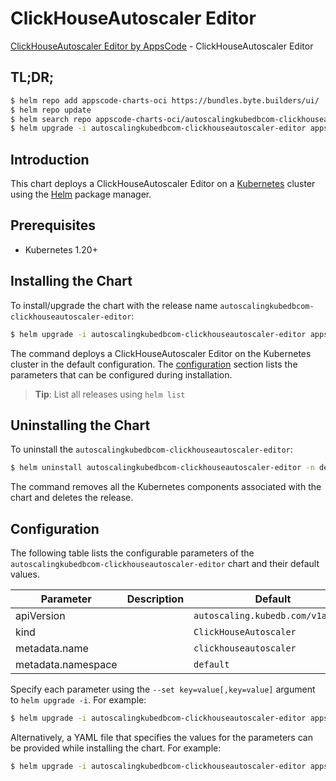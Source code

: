 # ClickHouseAutoscaler Editor

[ClickHouseAutoscaler Editor by AppsCode](https://appscode.com) - ClickHouseAutoscaler Editor

## TL;DR;

```bash
$ helm repo add appscode-charts-oci https://bundles.byte.builders/ui/
$ helm repo update
$ helm search repo appscode-charts-oci/autoscalingkubedbcom-clickhouseautoscaler-editor --version=v0.5.0
$ helm upgrade -i autoscalingkubedbcom-clickhouseautoscaler-editor appscode-charts-oci/autoscalingkubedbcom-clickhouseautoscaler-editor -n default --create-namespace --version=v0.5.0
```

## Introduction

This chart deploys a ClickHouseAutoscaler Editor on a [Kubernetes](http://kubernetes.io) cluster using the [Helm](https://helm.sh) package manager.

## Prerequisites

- Kubernetes 1.20+

## Installing the Chart

To install/upgrade the chart with the release name `autoscalingkubedbcom-clickhouseautoscaler-editor`:

```bash
$ helm upgrade -i autoscalingkubedbcom-clickhouseautoscaler-editor appscode-charts-oci/autoscalingkubedbcom-clickhouseautoscaler-editor -n default --create-namespace --version=v0.5.0
```

The command deploys a ClickHouseAutoscaler Editor on the Kubernetes cluster in the default configuration. The [configuration](#configuration) section lists the parameters that can be configured during installation.

> **Tip**: List all releases using `helm list`

## Uninstalling the Chart

To uninstall the `autoscalingkubedbcom-clickhouseautoscaler-editor`:

```bash
$ helm uninstall autoscalingkubedbcom-clickhouseautoscaler-editor -n default
```

The command removes all the Kubernetes components associated with the chart and deletes the release.

## Configuration

The following table lists the configurable parameters of the `autoscalingkubedbcom-clickhouseautoscaler-editor` chart and their default values.

|     Parameter      | Description |                   Default                    |
|--------------------|-------------|----------------------------------------------|
| apiVersion         |             | <code>autoscaling.kubedb.com/v1alpha1</code> |
| kind               |             | <code>ClickHouseAutoscaler</code>            |
| metadata.name      |             | <code>clickhouseautoscaler</code>            |
| metadata.namespace |             | <code>default</code>                         |


Specify each parameter using the `--set key=value[,key=value]` argument to `helm upgrade -i`. For example:

```bash
$ helm upgrade -i autoscalingkubedbcom-clickhouseautoscaler-editor appscode-charts-oci/autoscalingkubedbcom-clickhouseautoscaler-editor -n default --create-namespace --version=v0.5.0 --set apiVersion=autoscaling.kubedb.com/v1alpha1
```

Alternatively, a YAML file that specifies the values for the parameters can be provided while
installing the chart. For example:

```bash
$ helm upgrade -i autoscalingkubedbcom-clickhouseautoscaler-editor appscode-charts-oci/autoscalingkubedbcom-clickhouseautoscaler-editor -n default --create-namespace --version=v0.5.0 --values values.yaml
```
